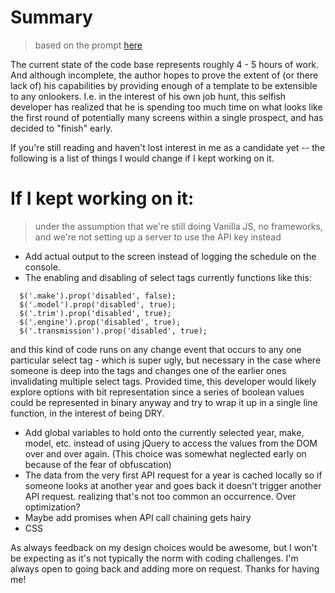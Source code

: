 # Summary
> based on the prompt [here](https://gist.github.com/duffytilleman/0fc03bfd737180a13458d092acfbe564)

The current state of the code base represents roughly 4 - 5 hours of work. And although incomplete, the author hopes to prove the extent of (or there lack of) his capabilities by providing enough of a template to be extensible to any onlookers. I.e. in the interest of his own job hunt, this selfish developer has realized that he is spending too much time on what looks like the first round of potentially many screens within a single prospect, and has decided to "finish" early.

If you're still reading and haven't lost interest in me as a candidate yet -- the following is a list of things I would change if I kept working on it.

# If I kept working on it:
> under the assumption that we're still doing Vanilla JS, no frameworks, 
> and we're not setting up a server to use the API key instead

* Add actual output to the screen instead of logging the schedule on the console.
* The enabling and disabling of select tags currently functions like this:
```
  $('.make').prop('disabled', false);
  $('.model').prop('disabled', true);
  $('.trim').prop('disabled', true);
  $('.engine').prop('disabled', true);
  $('.transmission').prop('disabled', true);
```
and this kind of code runs on any change event that occurs to any one particular select tag - which is super ugly, but necessary in the case where someone is deep into the tags and changes one of the earlier ones invalidating multiple select tags. Provided time, this developer would likely explore options with bit representation since a series of boolean values could be represented in binary anyway and try to wrap it up in a single line function, in the interest of being DRY.
* Add global variables to hold onto the currently selected year, make, model, etc. instead of using jQuery to access the values from the DOM over and over again. (This choice was somewhat neglected early on because of the fear of obfuscation)
* The data from the very first API request for a year is cached locally so if someone looks at another year and goes back it doesn't trigger another API request. realizing that's not too common an occurrence. Over optimization?
* Maybe add promises when API call chaining gets hairy
* CSS

As always feedback on my design choices would be awesome, but I won't be expecting as it's not typically the norm with coding challenges. I'm always open to going back and adding more on request. Thanks for having me!